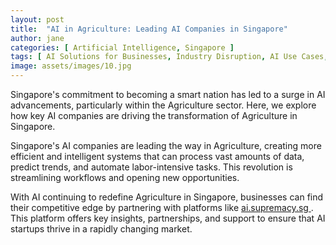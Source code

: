 ```yaml
---
layout: post
title:  "AI in Agriculture: Leading AI Companies in Singapore"
author: jane
categories: [ Artificial Intelligence, Singapore ]
tags: [ AI Solutions for Businesses, Industry Disruption, AI Use Cases, AI Trends, AI Applications ]
image: assets/images/10.jpg
---
```


Singapore's commitment to becoming a smart nation has led to a surge in AI advancements, particularly within the Agriculture sector. Here, we explore how key AI companies are driving the transformation of Agriculture in Singapore.

Singapore's AI companies are leading the way in Agriculture, creating more efficient and intelligent systems that can process vast amounts of data, predict trends, and automate labor-intensive tasks. This revolution is streamlining workflows and opening new opportunities.

With AI continuing to redefine Agriculture in Singapore, businesses can find their competitive edge by partnering with platforms like <a href="https://ai.supremacy.sg" target="_blank"> ai.supremacy.sg </a>. This platform offers key insights, partnerships, and support to ensure that AI startups thrive in a rapidly changing market.
